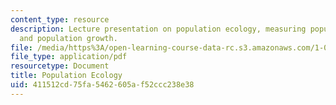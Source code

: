 ```yaml
---
content_type: resource
description: Lecture presentation on population ecology, measuring population size,
  and population growth.
file: /media/https%3A/open-learning-course-data-rc.s3.amazonaws.com/1-018j-ecology-i-the-earth-system-fall-2009/411512cd75fa5462605af52ccc238e38_MIT1_018JF09_Lec13_Slides.pdf
file_type: application/pdf
resourcetype: Document
title: Population Ecology
uid: 411512cd-75fa-5462-605a-f52ccc238e38
---
```

